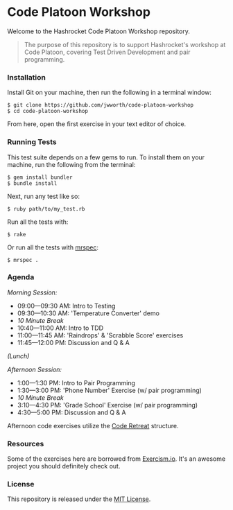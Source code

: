 # Code Platoon Workshop

Welcome to the Hashrocket Code Platoon Workshop repository.

> The purpose of this repository is to support Hashrocket's workshop at Code
> Platoon, covering Test Driven Development and pair programming.

### Installation

Install Git on your machine, then run the following in a terminal window:

```
$ git clone https://github.com/jwworth/code-platoon-workshop
$ cd code-platoon-workshop
```

From here, open the first exercise in your text editor of choice.

### Running Tests

This test suite depends on a few gems to run. To install them on your machine,
run the following from the terminal:

```
$ gem install bundler
$ bundle install
```

Next, run any test like so:

```
$ ruby path/to/my_test.rb
```

Run all the tests with:

```
$ rake
```

Or run all the tests with [mrspec](https://github.com/JoshCheek/mrspec):

```
$ mrspec .
```

### Agenda

*Morning Session:*

* 09:00—09:30 AM: Intro to Testing
* 09:30—10:30 AM: 'Temperature Converter' demo
* *10 Minute Break*
* 10:40—11:00 AM: Intro to TDD
* 11:00—11:45 AM: 'Raindrops' & 'Scrabble Score' exercises
* 11:45—12:00 PM: Discussion and Q & A

*(Lunch)*

*Afternoon Session:*
* 1:00—1:30 PM: Intro to Pair Programming
* 1:30—3:00 PM: 'Phone Number' Exercise (w/ pair programming)
* *10 Minute Break*
* 3:10—4:30 PM: 'Grade School' Exercise (w/ pair programming)
* 4:30—5:00 PM: Discussion and Q & A

Afternoon code exercises utilize the [Code
Retreat](http://coderetreat.org/facilitating/structure-of-a-coderetreat)
structure.

### Resources

Some of the exercises here are borrowed from [Exercism.io](http://exercism.io/). It's
an awesome project you should definitely check out.

### License

This repository is released under the [MIT License](http://www.opensource.org/licenses/MIT).
